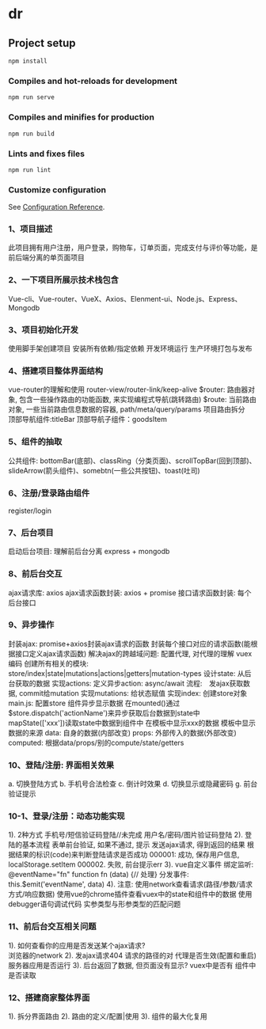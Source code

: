 # dr

## Project setup
```
npm install
```

### Compiles and hot-reloads for development
```
npm run serve
```

### Compiles and minifies for production
```
npm run build
```

### Lints and fixes files
```
npm run lint
```

### Customize configuration
See [Configuration Reference](https://cli.vuejs.org/config/).

### 1、项目描述
此项目拥有用户注册，用户登录，购物车，订单页面，完成支付与评价等功能，是前后端分离的单页面项目

### 2、一下项目所展示技术栈包含
Vue-cli、Vue-router、VueX、Axios、Elenment-ui、Node.js、Express、Mongodb

### 3、项目初始化开发
使用脚手架创建项目
安装所有依赖/指定依赖
开发环境运行
生产环境打包与发布

### 4、搭建项目整体界面结构
vue-router的理解和使用
    router-view/router-link/keep-alive
    $router: 路由器对象, 包含一些操作路由的功能函数, 来实现编程式导航(跳转路由)
    $route: 当前路由对象, 一些当前路由信息数据的容器, path/meta/query/params
项目路由拆分  
    顶部导航组件:titleBar 
    顶部导航子组件：goodsItem
    
### 5、组件的抽取
公共组件:
  bottomBar(底部)、classRing（分类页面)、scrollTopBar(回到顶部)、
  slideArrow(箭头组件)、somebtn(一些公共按钮)、toast(吐司)
  
### 6、注册/登录路由组件
register/login

### 7、后台项目
启动后台项目: 理解前后台分离
express + mongodb

### 8、前后台交互
ajax请求库: axios
ajax请求函数封装: axios + promise
接口请求函数封装: 每个后台接口

### 9、异步操作
封装ajax: 
    promise+axios封装ajax请求的函数
    封装每个接口对应的请求函数(能根据接口定义ajax请求函数)
    解决ajax的跨越域问题: 配置代理, 对代理的理解
vuex编码
    创建所有相关的模块: store/index|state|mutations|actions|getters|mutation-types
    设计state: 从后台获取的数据
    实现actions: 
        定义异步action: async/await
        流程:　发ajax获取数据, commit给mutation
    实现mutations: 给状态赋值
    实现index: 创建store对象
    main.js: 配置store
组件异步显示数据
    在mounted()通过$store.dispatch('actionName')来异步获取后台数据到state中
    mapState(['xxx'])读取state中数据到组件中
    在模板中显示xxx的数据
模板中显示数据的来源
    data: 自身的数据(内部改变)
    props: 外部传入的数据(外部改变)
    computed: 根据data/props/别的compute/state/getters
    
### 10、登陆/注册: 界面相关效果
a. 切换登陆方式
b. 手机号合法检查
c. 倒计时效果
d. 切换显示或隐藏密码
g. 前台验证提示

### 10-1、登录/注册：动态功能实现
1). 2种方式
   手机号/短信验证码登陆//未完成
   用户名/密码/图片验证码登陆
2). 登陆的基本流程
   表单前台验证, 如果不通过, 提示
   发送ajax请求, 得到返回的结果
   根据结果的标识(code)来判断登陆请求是否成功
       000001: 成功, 保存用户信息, localStorage.setItem
       000002. 失败, 前台提示err
3). vue自定义事件
   绑定监听: @eventName="fn"  function fn (data) {// 处理}
   分发事件: this.$emit('eventName', data)
4). 注意:
   使用network查看请求(路径/参数/请求方式/响应数据)
   使用vue的chrome插件查看vuex中的state和组件中的数据
   使用debugger语句调试代码
   实参类型与形参类型的匹配问题

### 11、前后台交互相关问题
1). 如何查看你的应用是否发送某个ajax请求?  
    浏览器的network
2). 发ajax请求404
    请求的路径的对
    代理是否生效(配置和重启)
    服务器应用是否运行
3). 后台返回了数据, 但页面没有显示?
    vuex中是否有
    组件中是否读取
    
### 12、搭建商家整体界面
1). 拆分界面路由
2). 路由的定义/配置|使用
3). 组件的最大化复用


